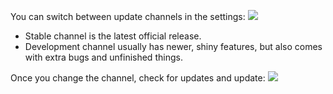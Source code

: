 You can switch between update channels in the settings:
![](https://i.imgur.com/W2cYlXR.png)

* Stable channel is the latest official release.
* Development channel usually has newer, shiny features, but also comes with extra bugs and unfinished things.

Once you change the channel, check for updates and update:
![](https://i.imgur.com/Pgk3907.png)
